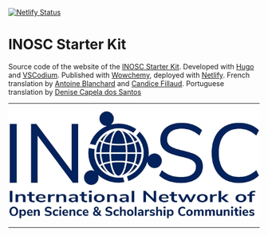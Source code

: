 [![Netlify Status](https://api.netlify.com/api/v1/badges/b4a7ad50-febe-4e34-8ca0-43a19c5e2330/deploy-status)](https://app.netlify.com/sites/inosc-starter-kit/deploys)

# INOSC Starter Kit

Source code of the website of the [INOSC Starter Kit](https://osf.io/7vez3/). Developed with [Hugo](https://themes.gohugo.io/) and [VSCodium](https://vscodium.com/). Published with [Wowchemy](https://wowchemy.com/), deployed with [Netlify](https://www.netlify.com/). French translation by [Antoine Blanchard](https://github.com/Enro) and [Candice Fillaud](https://github.com/CFillaud). Portuguese translation by [Denise Capela dos Santos](https://pt.linkedin.com/in/denise-capela-dos-santos-542b6828)

***

![INOSC logo](./static/media/INOSC_logo.jpg)

***
